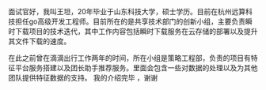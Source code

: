 
面试官好，我叫王坦，20年毕业于山东科技大学，硕士学历。目前在杭州远算科技担任go高级开发工程师。目前所在的是共享技术部门的创新小组，主要负责瞬时下载项目的技术迭代，其中工作内容包括瞬时下载服务在云存储的部署以及提升其文件下载的速度。

在此之前曾在滴滴出行工作两年的时间，所在小组是策略工程部，负责的项目有特征平台服务搭建以及团长助手推荐服务。里面会包含一些对数据的处理以及为其他团队提供特征数据的支持。
我的介绍完毕 ，谢谢